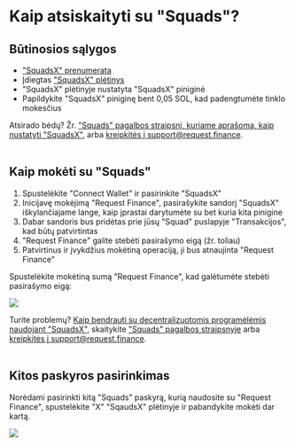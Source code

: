 # Kaip atsiskaityti su "Squads"?

## Būtinosios sąlygos <a href="#h_c1b05dccf2" id="h_c1b05dccf2"></a>

* ["SquadsX" prenumerata](https://docs.squads.so/main/squads-pro/squads-pro-subscription)
* Įdiegtas ["SquadsX" plėtinys](https://squads.so/extension)
* "SquadsX" plėtinyje nustatyta "SquadsX" piniginė
* Papildykite "SquadsX" piniginę bent 0,05 SOL, kad padengtumėte tinklo mokesčius

Atsirado bėdų? Žr. ["Squads" pagalbos straipsnį, kuriame aprašoma, kaip nustatyti "SquadsX"](https://docs.squads.so/main/squads-pro/squadsx-web-extension-beta/start-using-the-squadsx-extension), arba [kreipkitės į support@request.finance](mailto:support@request.finance).\
​

## Kaip mokėti su "Squads" <a href="#h_59c7a1b8b7" id="h_59c7a1b8b7"></a>

1. Spustelėkite "Connect Wallet" ir pasirinkite "SquadsX"
2. Inicijavę mokėjimą "Request Finance", pasirašykite sandorį "SquadsX" iškylančiajame lange, kaip įprastai darytumėte su bet kuria kita pinigine
3. Dabar sandoris bus pridėtas prie jūsų "Squad" puslapyje "Transakcijos", kad būtų patvirtintas
4. "Request Finance" galite stebėti pasirašymo eigą (žr. toliau)
5. Patvirtinus ir įvykdžius mokėtiną operaciją, ji bus atnaujinta "Request Finance"

Spustelėkite mokėtiną sumą "Request Finance", kad galėtumėte stebėti pasirašymo eigą:

[![](https://downloads.intercomcdn.com/i/o/mmdbekc3/1227206409/111b7dd48efc80b1fc182ca62a7c/Screenshot+2024-10-24+at+17_02_32.png?expires=1751479200\&signature=8d69fc91c523967578d4c5cd210cdc860d8acc92ac5dab453eeac3030d291b2a\&req=dSIlEct%2Bm4VfUPMW3nq%2BgVCZUsgng%2FSiwinDHT3t0pGiY539IldEeeKrDqgd%0AYvr%2Fzv4OlQdfGpY5Xqh4pVWIADs%3D%0A)](https://downloads.intercomcdn.com/i/o/mmdbekc3/1227206409/111b7dd48efc80b1fc182ca62a7c/Screenshot+2024-10-24+at+17_02_32.png?expires=1751479200\&signature=8d69fc91c523967578d4c5cd210cdc860d8acc92ac5dab453eeac3030d291b2a\&req=dSIlEct%2Bm4VfUPMW3nq%2BgVCZUsgng%2FSiwinDHT3t0pGiY539IldEeeKrDqgd%0AYvr%2Fzv4OlQdfGpY5Xqh4pVWIADs%3D%0A)

Turite problemų? [Kaip bendrauti su decentralizuotomis programėlėmis naudojant "SquadsX",](https://docs.squads.so/main/squads-pro/squadsx-web-extension-beta/start-using-the-squadsx-extension#how-to-use-squadsx-for-interacting-with-solana-dapps) skaitykite ["Squads" pagalbos straipsnyje](https://docs.squads.so/main/squads-pro/squadsx-web-extension-beta/start-using-the-squadsx-extension#how-to-use-squadsx-for-interacting-with-solana-dapps) arba [kreipkitės į support@request.finance](mailto:support@request.finance).\
​

## Kitos paskyros pasirinkimas <a href="#h_75e6db6da8" id="h_75e6db6da8"></a>

Norėdami pasirinkti kitą "Squads" paskyrą, kurią naudosite su "Request Finance", spustelėkite "X" "SqaudsX" plėtinyje ir pabandykite mokėti dar kartą.

[![](https://downloads.intercomcdn.com/i/o/mmdbekc3/1230768825/8e052c29b1690d284b7c0c6910be/image.png?expires=1751479200\&signature=167886b8a80e65c98531bffbbcae6f0d1cf5502ed9f1da3d5b2f78b9770f1fb6\&req=dSIkFs54lYldXPMW3nq%2BgcFn1tAYGDD8O%2BILPtMLdoNjbEz3FFY5aP%2FT4Y1H%0AoNjfs3Z4w9PDTmHA3UIc8neEP%2FA%3D%0A)](https://downloads.intercomcdn.com/i/o/mmdbekc3/1230768825/8e052c29b1690d284b7c0c6910be/image.png?expires=1751479200\&signature=167886b8a80e65c98531bffbbcae6f0d1cf5502ed9f1da3d5b2f78b9770f1fb6\&req=dSIkFs54lYldXPMW3nq%2BgcFn1tAYGDD8O%2BILPtMLdoNjbEz3FFY5aP%2FT4Y1H%0AoNjfs3Z4w9PDTmHA3UIc8neEP%2FA%3D%0A)
